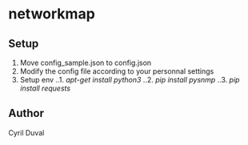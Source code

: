 # networkmap
## Setup

  1. Move config\_sample.json to config.json
  2. Modify the config file according to your personnal settings
  3. Setup env
  ..1. *apt-get install python3*
  ..2. *pip install pysnmp*
  ..3. *pip install requests*


## Author

  Cyril Duval
